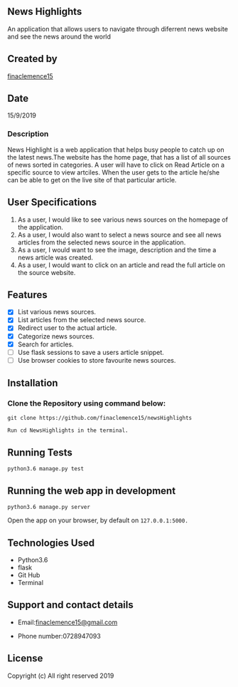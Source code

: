 ## News Highlights

An application that allows users to navigate through diferrent news website and see the news around the world 

## Created by 
[finaclemence15](https://github.com/finaclemence15)

## Date

15/9/2019

### Description

News Highlight is a web application that helps busy people to catch up on the latest news.The website has the home page, that has a list of all sources of news sorted in categories. A user will have to click on Read Article on a specific source to view artciles. When the user gets to the article he/she can be able to get on the live site of that particular article.

## User Specifications

1. As a user, I would like to see various news sources on the homepage of the application.
2. As a user, I would also want to select a news source and see all news articles from the selected news source in the application.
3. As a user, I would want to see the image, description and the time a news article was created.
4. As a user, I would want to click on an article and read the full article on the source website.

## Features

 - [x]  List various news sources. 
 - [x] List articles from the selected news source.
 - [x] Redirect user to the actual article.
 - [x] Categorize news sources.
 - [x] Search for articles.
 - [ ] Use flask sessions to save a users article snippet.
 - [ ] Use browser cookies to store favourite news sources.

## Installation

 ### Clone  the Repository using  command below:

```
git clone https://github.com/finaclemence15/newsHighlights

Run cd NewsHighlights in the terminal.

```
## Running Tests

``` python3.6 manage.py test ```

## Running the web app in development

``` python3.6 manage.py server ```

Open the app on your browser, by default on ``` 127.0.0.1:5000. ```

## Technologies Used

* Python3.6
* flask
* Git Hub
* Terminal

## Support and contact details

+ Email:finaclemence15@gmail.com
- Phone number:0728947093

## License

Copyright (c) All right reserved 2019


